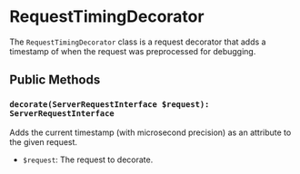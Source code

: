 # RequestTimingDecorator

The `RequestTimingDecorator` class is a request decorator that adds a timestamp of when the request was preprocessed for
debugging.

## Public Methods

### `decorate(ServerRequestInterface $request): ServerRequestInterface`

Adds the current timestamp (with microsecond precision) as an attribute to the given request.

* `$request`: The request to decorate.
